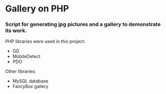 # Gallery on PHP


### Script for generating jpg pictures and a gallery to demonstrate its work.

PHP libraries were used in this project:
* GD
* MobileDetect
* PDO
  
Other libraries:
* MySQL database
* FancyBox gallery
